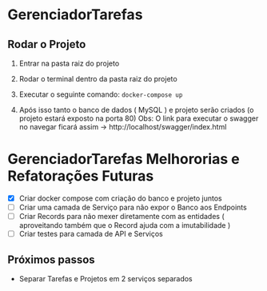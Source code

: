 # GerenciadorTarefas

## Rodar o Projeto
1. Entrar na pasta raiz do projeto
2. Rodar o terminal dentro da pasta raiz do projeto
3. Executar o seguinte comando:
``` docker-compose up ```

4. Após isso tanto o banco de dados ( MySQL ) e projeto serão criados (o projeto estará exposto na porta 80)
Obs: O link para executar o swagger no navegar ficará assim -> http://localhost/swagger/index.html



# GerenciadorTarefas Melhororias e Refatorações Futuras
- [X] Criar docker compose com criação do banco e projeto juntos
- [ ] Criar uma camada de Serviço para não expor o Banco aos Endpoints
- [ ] Criar Records para não mexer diretamente com as entidades ( aproveitando também que o Record ajuda com a imutabilidade )
- [ ] Criar testes para camada de API e Serviços

## Próximos passos 
* Separar Tarefas e Projetos em 2 serviços separados
